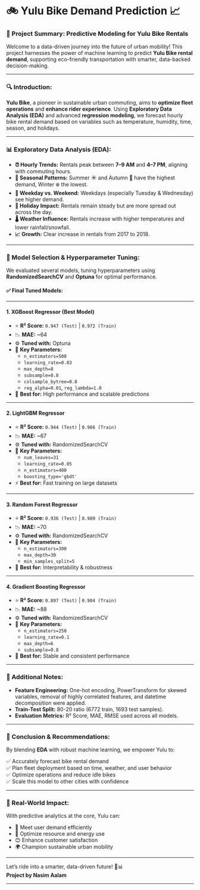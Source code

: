 

# 🚲 Yulu Bike Demand Prediction 📈

### 🌟 Project Summary: Predictive Modeling for Yulu Bike Rentals

Welcome to a data-driven journey into the future of urban mobility! This project harnesses the power of machine learning to predict **Yulu Bike rental demand**, supporting eco-friendly transportation with smarter, data-backed decision-making.

---

### 🔍 Introduction:

**Yulu Bike**, a pioneer in sustainable urban commuting, aims to **optimize fleet operations** and **enhance rider experience**. Using **Exploratory Data Analysis (EDA)** and advanced **regression modeling**, we forecast hourly bike rental demand based on variables such as temperature, humidity, time, season, and holidays.

---

### 📊 Exploratory Data Analysis (EDA):

- **⏰ Hourly Trends:** Rentals peak between **7–9 AM** and **4–7 PM**, aligning with commuting hours.  
- **🍂 Seasonal Patterns:** Summer ☀️ and Autumn 🍁 have the highest demand, Winter ❄️ the lowest.  
- **📅 Weekday vs. Weekend:** Weekdays (especially Tuesday & Wednesday) see higher demand.  
- **🎉 Holiday Impact:** Rentals remain steady but are more spread out across the day.  
- **🌡️ Weather Influence:** Rentals increase with higher temperatures and lower rainfall/snowfall.  
- **📈 Growth:** Clear increase in rentals from 2017 to 2018.

---

### 🤖 Model Selection & Hyperparameter Tuning:

We evaluated several models, tuning hyperparameters using **RandomizedSearchCV** and **Optuna** for optimal performance.

#### ✅ Final Tuned Models:

---

#### 1. **XGBoost Regressor (Best Model)**  
- ⭐ **R² Score:** `0.947 (Test)` | `0.972 (Train)`  
- 📉 **MAE:** ~64  
- ⚙️ **Tuned with:** Optuna  
- 🔧 **Key Parameters:**  
  - `n_estimators=500`  
  - `learning_rate=0.03`  
  - `max_depth=8`  
  - `subsample=0.8`  
  - `colsample_bytree=0.8`  
  - `reg_alpha=0.01`, `reg_lambda=1.0`  
- 🧠 **Best for:** High performance and scalable predictions

---

#### 2. **LightGBM Regressor**  
- ⭐ **R² Score:** `0.944 (Test)` | `0.966 (Train)`  
- 📉 **MAE:** ~67  
- ⚙️ **Tuned with:** RandomizedSearchCV  
- 🔧 **Key Parameters:**  
  - `num_leaves=31`  
  - `learning_rate=0.05`  
  - `n_estimators=400`  
  - `boosting_type='gbdt'`  
- ⚡ **Best for:** Fast training on large datasets

---

#### 3. **Random Forest Regressor**  
- ⭐ **R² Score:** `0.936 (Test)` | `0.989 (Train)`  
- 📉 **MAE:** ~70  
- ⚙️ **Tuned with:** RandomizedSearchCV  
- 🔧 **Key Parameters:**  
  - `n_estimators=300`  
  - `max_depth=30`  
  - `min_samples_split=5`  
- 🌲 **Best for:** Interpretability & robustness

---

#### 4. **Gradient Boosting Regressor**  
- ⭐ **R² Score:** `0.897 (Test)` | `0.904 (Train)`  
- 📉 **MAE:** ~88  
- ⚙️ **Tuned with:** RandomizedSearchCV  
- 🔧 **Key Parameters:**  
  - `n_estimators=250`  
  - `learning_rate=0.1`  
  - `max_depth=6`  
  - `subsample=0.8`  
- 🔁 **Best for:** Stable and consistent performance

---

### 📌 Additional Notes:
- **Feature Engineering:** One-hot encoding, PowerTransform for skewed variables, removal of highly correlated features, and datetime decomposition were applied.  
- **Train-Test Split:** 80-20 ratio (6772 train, 1693 test samples).  
- **Evaluation Metrics:** R² Score, MAE, RMSE used across all models.

---

### 🏁 Conclusion & Recommendations:

By blending **EDA** with robust machine learning, we empower Yulu to:

✅ Accurately forecast bike rental demand  
✅ Plan fleet deployment based on time, weather, and user behavior  
✅ Optimize operations and reduce idle bikes  
✅ Scale this model to other cities with confidence

---

### 🚀 Real-World Impact:

With predictive analytics at the core, Yulu can:
- 🎯 Meet user demand efficiently  
- 🔄 Optimize resource and energy use  
- 😊 Enhance customer satisfaction  
- 🌍 Champion sustainable urban mobility

---

Let’s ride into a smarter, data-driven future! 🌿📊  
**Project by Nasim Aalam**

---
